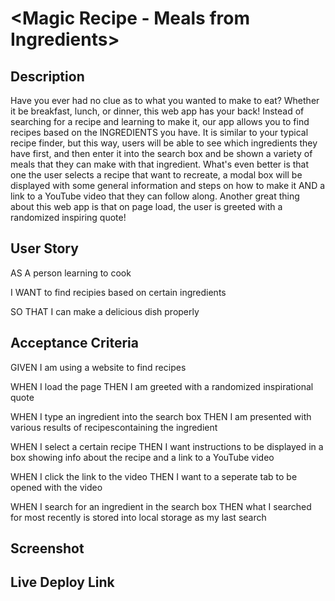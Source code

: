 # <Magic Recipe - Meals from Ingredients>

## Description

Have you ever had no clue as to what you wanted to make to eat? Whether it be breakfast, lunch, or dinner, this web app has your back! Instead of searching for a recipe and learning to make it, our app allows you to find recipes based on the INGREDIENTS you have. It is similar to your typical recipe finder, but this way, users will be able to see which ingredients they have first, and then enter it into the search box and be shown a variety of meals that they can make with that ingredient. What's even better is that one the user selects a recipe that want to recreate, a modal box will be displayed with some general information and steps on how to make it AND a link to a YouTube video that they can follow along. Another great thing about this web app is that on page load, the user is greeted with a randomized inspiring quote!

## User Story

AS A person learning to cook

I WANT to find recipies based on certain ingredients

SO THAT I can make a delicious dish properly

## Acceptance Criteria

GIVEN I am using a website to find recipes

WHEN I load the page
THEN I am greeted with a randomized inspirational quote

WHEN I type an ingredient into the search box
THEN I am presented with various results of recipescontaining the ingredient

WHEN I select a certain recipe
THEN I want instructions to be displayed in a box showing info about the recipe and a link to a YouTube video

WHEN I click the link to the video
THEN I want to a seperate tab to be opened with the video

WHEN I search for an ingredient in the search box
THEN what I searched for most recently is stored into local storage as my last search

## Screenshot

## Live Deploy Link

